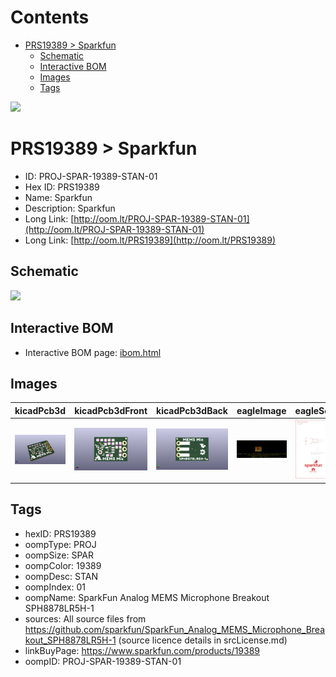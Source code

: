 



Contents
========

* [PRS19389 > Sparkfun](#prs19389--sparkfun)
	* [Schematic](#schematic)
	* [Interactive BOM](#interactive-bom)
	* [Images](#images)
	* [Tags](#tags)
  
![][im]
# PRS19389 > Sparkfun

- ID: PROJ-SPAR-19389-STAN-01
- Hex ID: PRS19389
- Name: Sparkfun
- Description: Sparkfun
- Long Link: [http://oom.lt/PROJ-SPAR-19389-STAN-01](http://oom.lt/PROJ-SPAR-19389-STAN-01)
- Long Link: [http://oom.lt/PRS19389](http://oom.lt/PRS19389)

## Schematic
  
![][schem]
## Interactive BOM

- Interactive BOM page: [ibom.html](https://htmlpreview.github.io/?https://github.com/oomlout/oomlout_OOMP_projects/blob/main/PROJ-SPAR-19389-STAN-01/kicad/bom/ibom.html)

## Images
  
  

|kicadPcb3d|kicadPcb3dFront|kicadPcb3dBack|eagleImage|eagleSchemImage|
| :---: | :---: | :---: | :---: | :---: |
|[![kicadPcb3d](kicadPcb3d_140.png)](kicadPcb3d.png)|[![kicadPcb3dFront](kicadPcb3dFront_140.png)](kicadPcb3dFront.png)|[![kicadPcb3dBack](kicadPcb3dBack_140.png)](kicadPcb3dBack.png)|[![eagleImage](eagleImage_140.png)](eagleImage.png)|[![eagleSchemImage](eagleSchemImage_140.png)](eagleSchemImage.png)|

## Tags

- hexID: PRS19389
- oompType: PROJ
- oompSize: SPAR
- oompColor: 19389
- oompDesc: STAN
- oompIndex: 01
- oompName: SparkFun Analog MEMS Microphone Breakout SPH8878LR5H-1
- sources: All source files from https://github.com/sparkfun/SparkFun_Analog_MEMS_Microphone_Breakout_SPH8878LR5H-1 (source licence details in srcLicense.md)
- linkBuyPage: https://www.sparkfun.com/products/19389
- oompID: PROJ-SPAR-19389-STAN-01



[im]: kicadPcb3d_450.png
[schem]: eagleSchemImage.png
